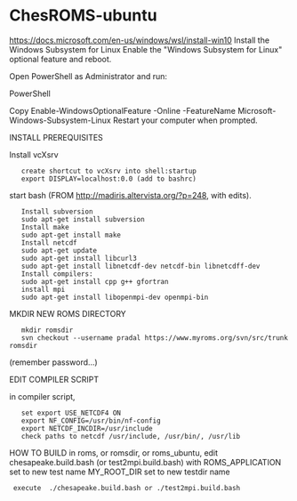 # ChesROMS-ubuntu
https://docs.microsoft.com/en-us/windows/wsl/install-win10
Install the Windows Subsystem for Linux
Enable the "Windows Subsystem for Linux" optional feature and reboot.

Open PowerShell as Administrator and run:

PowerShell

Copy
Enable-WindowsOptionalFeature -Online -FeatureName Microsoft-Windows-Subsystem-Linux
Restart your computer when prompted.


INSTALL PREREQUISITES

Install vcXsrv

       create shortcut to vcXsrv into shell:startup     
       export DISPLAY=localhost:0.0 (add to bashrc)

start bash
(FROM http://madiris.altervista.org/?p=248, with edits).

       Install subversion
       sudo apt-get install subversion
       Install make
       sudo apt-get install make
       Install netcdf
       sudo apt-get update
       sudo apt-get install libcurl3
       sudo apt-get install libnetcdf-dev netcdf-bin libnetcdff-dev
       Install compilers:
       sudo apt-get install cpp g++ gfortran
       install mpi
       sudo apt-get install libopenmpi-dev openmpi-bin

MKDIR NEW ROMS DIRECTORY

       mkdir romsdir
       svn checkout --username pradal https://www.myroms.org/svn/src/trunk romsdir

(remember password...)

EDIT COMPILER SCRIPT

in compiler script, 

       set export USE_NETCDF4 ON
       export NF_CONFIG=/usr/bin/nf-config
       export NETCDF_INCDIR=/usr/include
       check paths to netcdf /usr/include, /usr/bin/, /usr/lib



HOW TO BUILD
     in roms, or romsdir, or roms_ubuntu, edit chesapeake.build.bash (or test2mpi.build.bash) 
     with ROMS_APPLICATION set to new test name
     MY_ROOT_DIR set to new testdir name
          
     execute  ./chesapeake.build.bash or ./test2mpi.build.bash
     





